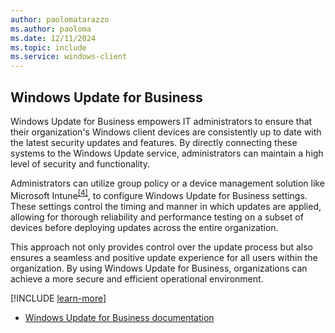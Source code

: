 ```yaml
---
author: paolomatarazzo
ms.author: paoloma
ms.date: 12/11/2024
ms.topic: include
ms.service: windows-client
---
```


## Windows Update for Business

Windows Update for Business empowers IT administrators to ensure that their organization's Windows client devices are consistently up to date with the latest security updates and features. By directly connecting these systems to the Windows Update service, administrators can maintain a high level of security and functionality.

Administrators can utilize group policy or a device management solution like Microsoft Intune<sup>[\[4\]](../conclusion.md#footnote4)</sup>, to configure Windows Update for Business settings. These settings control the timing and manner in which updates are applied, allowing for thorough reliability and performance testing on a subset of devices before deploying updates across the entire organization.

This approach not only provides control over the update process but also ensures a seamless and positive update experience for all users within the organization. By using Windows Update for Business, organizations can achieve a more secure and efficient operational environment.

[!INCLUDE [learn-more](learn-more.md)]

- [Windows Update for Business documentation](/windows/deployment/update/waas-manage-updates-wufb)
